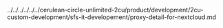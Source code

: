 ../../../../../../cerulean-circle-unlimited-2cu/product/development/2cu-custom-development/sfs-it-developement/proxy-detail-for-nextcloud.md